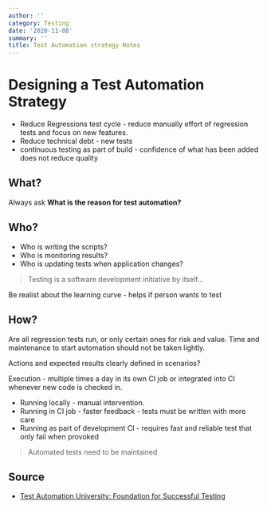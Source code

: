 ```yaml
---
author: ''
category: Testing
date: '2020-11-08'
summary: ''
title: Test Automation strategy Notes
---
```


# Designing a Test Automation Strategy

* Reduce Regressions test cycle - reduce manually effort of regression tests and focus on new features.
* Reduce technical debt - new tests
* continuous testing as part of build - confidence of what has been added does not reduce quality

## What?

Always ask **What is the reason for test automation?**

## Who?

* Who is writing the scripts?
* Who is monitoring results?
* Who is updating tests when application changes?

> Testing is a software development initiative by itself...

Be realist about the learning curve - helps if person wants to test

## How?

Are all regression tests run, or only certain ones for risk and value.
Time and maintenance to start automation should not be taken lightly.

Actions and expected results clearly defined in scenarios?

Execution - multiple times a day in its own CI job or integrated into CI whenever new code is checked in.

* Running locally - manual intervention.
* Running in CI job - faster feedback - tests must be written with more care
* Running as part of development CI - requires fast and reliable test that only fail when provoked

> Automated tests need to be maintained




## Source

* [Test Automation University: Foundation for Successful Testing](https://testautomationu.applitools.com/setting-a-foundation-for-successful-test-automation/chapter1.html)